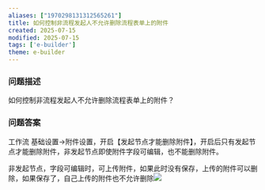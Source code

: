 ```yaml
---
aliases: ["1970298131312565261"]
title: 如何控制非流程发起人不允许删除流程表单上的附件
created: 2025-07-15
modified: 2025-07-15
tags: ['e-builder']
theme: e-builder
---
```


### 问题描述

如何控制非流程发起人不允许删除流程表单上的附件？

### 问题答案

工作流 基础设置->附件设置，开启【发起节点才能删除附件】，开启后只有发起节点才能删除附件，非发起节点即使附件字段可编辑，也不能删除附件。

非发起节点，字段可编辑时，可上传附件，如果此时没有保存，上传的附件可以删除，如果保存了，自己上传的附件也不允许删除![](https://myhelpdoc.oss-cn-heyuan.aliyuncs.com/mdimages/f6de7c62c16d58715b9a3030926c3b8b.jpg)